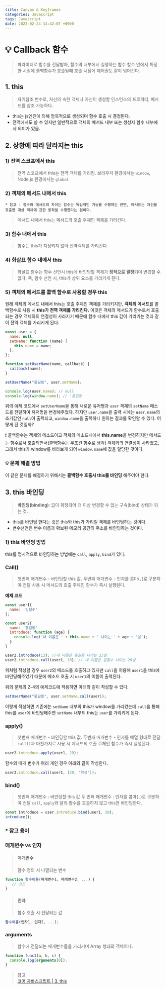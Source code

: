 ```yaml
---
title: Canvas & Keyframes
categories: Javascript
tags: Javascript
date: 2022-02-24 14:42:07 +0900
---
```


# 💡 Callback 함수

> 파라미터로 함수를 전달받아, 함수의 내부에서 실행하는 함수
> 함수 안에서 특정한 시점에 콜백함수가 호출될때 호출 시점에 제어권도 같이 넘어간다.

## 1. this

> 자기참조 변수로, 자신의 속한 객체나 자신이 생성할 인스턴스의 프로퍼티, 메서드를 참조 가능하다.

- this는 js엔진에 의해 암묵적으로 생성되며 함수 호출 시 결정된다.
- 전역에서도 쓸 수 있지만 일반적으로 객체의 메서드 내부 또는 생성자 함수 내부에서 의미가 있음.

## 2. 상황에 따라 달라지는 this

### 1) 전역 스코프에서 this

> 전역 스코프에서 this는 전역 객체를 가리킴. 브라우저 환경에서는 `window`, Node.js 환경에서는 `global`

### 2) 객체의 메서드 내에서 this

`* 참고 - 함수와 메서드의 차이는 함수는 독립적인 기능을 수행하는 반면, 메서드는 자신을 호출한 대상 객체에 관한 동작을 수행한다는 점이다.`

> 메서드 내에서 this는 메서드의 호출 주체인 객체를 가리킨다.

### 3) 함수 내에서 this

> 함수는 this가 지정되지 않아 전역객체를 가리킨다.

### 4) 화살표 함수 내에서 this

> 화살표 함수는 함수 선언시 this에 바인딩할 객체가 **정적으로 결정**되며 변경할 수 없다. 즉, 함수 선언 시, this가 상위 요소를 가리키게 된다.

### 5) 객체의 메서드를 콜백 함수로 사용할 경우 this

원래 객체의 메서드 내에서 this는 호출 주체인 객체를 가리키지만, **객체의 메서드**를 콜백함수로 사용 시 **this가 전역 객체를 가리킨다.** 이것은 객체의 메서드가 함수로서 호출되는 경우 객체와의 연결성이 사라지기 때문에 함수 내에서 this 값이 가리키는 것과 같이 전역 객체를 가리키게 된다.

```js
const user = {
  name: null,
  setName: function (name) {
    this.name = name;
  },
};

function setUserName(name, callback) {
  callback(name);
}

setUserName("홍길동", user.setName);

console.log(user.name); // null
console.log(window.name); // '홍길동'
```

위의 예제 코드에서 `setUserName`을 통해 새로운 유저명과 `user` 객체의 `setName` 메소드를 전달하여 유저명을 변경해주었다. 하지만 `user.name`을 출력 시에는 `user.name`의 초기값인 `null`이 출력되고, `window.name`을 출력하니 원하는 결과를 확인할 수 있다. 어떻게 된 것일까?

❗️ 콜백함수는 객체의 메소드이고 객체의 메소드내에서 **this.name**을 변경하지만
메서드는 함수로서 호출되면서(콜백함수는 무조건 함수로 생각) 객체와의 연결성이 사라졌고, 그래서 this가 window를 바라보게 되어 `window.name`에 값을 할당한 것이다.

### 💡 문제 해결 방법

이 같은 문제를 해결하기 위해서는 **콜백함수 호출시 this를 바인딩** 해주어야 한다.

## 3. this 바인딩

> **바인딩(binding)**: 값이 확정되어 더 이상 변경할 수 없는 구속(bind) 상태가 되는 것.

- this를 바인딩 한다는 것은 this와 this가 가리킬 객체를 바인딩하는 것이다.
- 변수선언은 변수 이름과 확보된 메모리 공간의 주소를 바인딩하는 것이다.

### 1) this 바인딩 방법

this를 명시적으로 바인딩하는 방법에는 `call`, `apply`, `bind`가 있다.

### Call()

> 첫번째 매개변수 - 바인딩할 this 값.
> 두번째 매개변수 - 인자를 콤마(`,`)로 구분하여 전달
> 사용 시 메서드의 호출 주체인 함수가 즉시 실행된다.

**예제 코드**

```js
const user1{
  name: '김철수'
};

const user2{
  name: '홍길동'
  introduce: function (age) {
    console.log('내 이름은 ' + this.name + ' 나이는 ' + age + '살');
  }
}

user2.introduce(13); //내 이름은 홍길동 나이는 13살
user2.introduce.call(user1, 20); // 내 이름은 김철수 나이는 20살
```

위처럼 작성할 경우 `user2`의 메소드를 호출하고 있지만 `call`을 이용해 `user1`을 this에 바인딩해주었기 때문에 메소드 호출 시 `user1`의 이름이 출력된다.

위의 문제의 2-4의 예제코드에 적용하면 아래와 같이 작성할 수 있다.

```js
setUserName("홍길동", user.setName.call(user));
```

이렇게 작성하면 기존에는 `setName` 내부의 this가 window를 가리켰는데 `call`을 통해 this를 `user`에 바인딩해주면 `setName` 내부의 this는 `user`를 가리키게 된다.

### apply()

> 첫번째 매개변수 - 바인딩할 this 값.
> 두번째 매개변수 - 인자를 배열 형태로 전달
> `call()`과 마찬가지로 사용 시 메서드의 호출 주체인 함수가 즉시 실행된다.

```js
user2.introduce.apply(user1, 20);
```

함수의 매개 변수가 여러 개인 경우 아래와 같이 작성한다.

```js
user2.introduce.call(user1, [20, "학생"]);
```

### bind()

> 첫번째 매개변수 : 바인딩할 this 값
> 두 번째 매개변수 : 인자를 콤마(`,`)로 구분하여 전달
> `call`, `apply`와 달리 함수를 호출하지 않고 this만 바인딩한다.

```js
const introduce = user.introduce.bind(user1, 20);
introduce();
```

### \* 참고 용어

### 매개변수 vs 인자

> #### 매개변수
>
> 함수 정의 시 나열되는 변수

```js
function 함수이름(매개변수1, 매개변수2, ...) {
   // 코드
}
```

> #### 인자
>
> 함수 호출 시 전달되는 값

```js
함수이름(인자1, 인자2, ...);
```

### arguments

> 함수에 전달되는 매개변수들을 가리키며 Array 형태의 객체이다.

```js
function func1(a, b, c) {
  console.log(arguments[0]);
}
```

> 참고  
> [코어 자바스크립트 | 3. this](https://intrepidgeeks.com/tutorial/core-javascript-3-this)
